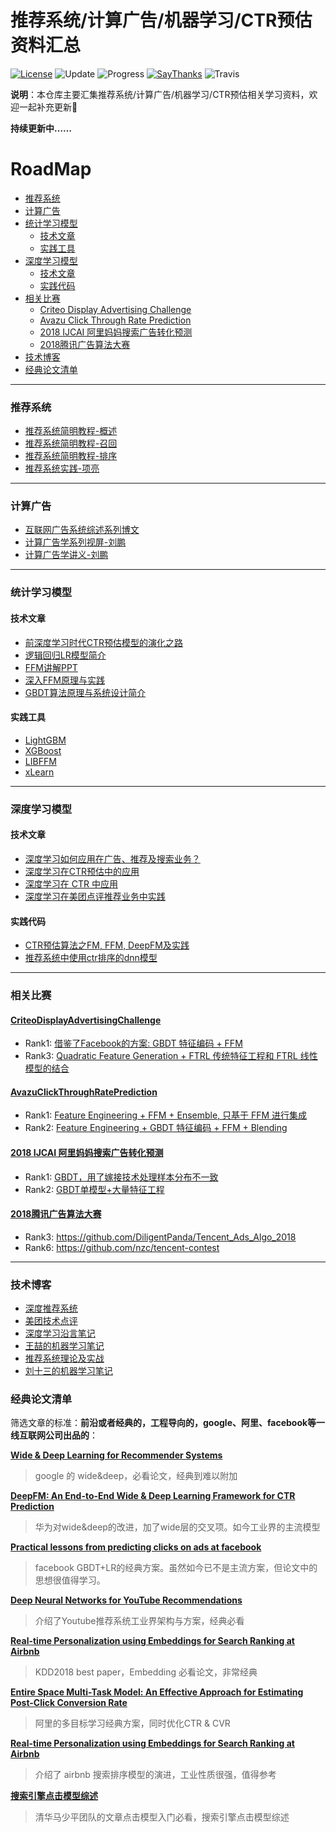推荐系统/计算广告/机器学习/CTR预估资料汇总
===
[![License](https://img.shields.io/badge/license-MIT-blue.svg)](./LICENSE.md) ![Update](https://img.shields.io/badge/update-weekly-green.svg) ![Progress](https://img.shields.io/badge/progress-1003%20%2F%201003-ff69b4.svg) [![SayThanks](https://img.shields.io/badge/say-thanks-ff69f4.svg)](https://saythanks.io/to/kamyu104) ![Travis](https://travis-ci.org/kamyu104/LeetCode-Solutions.svg?branch=master)

**说明**：本仓库主要汇集推荐系统/计算广告/机器学习/CTR预估相关学习资料，欢迎一起补充更新👼

**持续更新中……**

# RoadMap
- [推荐系统](#推荐系统)
- [计算广告](#计算广告)
- [统计学习模型](#统计学习模型)
	- [技术文章](#技术文章)
	- [实践工具](#实践工具)
- [深度学习模型](#深度学习模型)
	- [技术文章](#技术文章)
	- [实践代码](#实践代码)
- [相关比赛](#相关比赛)
	- [Criteo Display Advertising Challenge](#CriteoDisplayAdvertisingChallenge)
	- [Avazu Click Through Rate Prediction](#AvazuClickThroughRatePrediction)
	- [2018 IJCAI 阿里妈妈搜索广告转化预测](#2018-IJCAI-阿里妈妈搜索广告转化预测)
	- [2018腾讯广告算法大赛](#2018腾讯广告算法大赛)
- [技术博客](#技术博客)
- [经典论文清单](#经典论文清单)

---
### 推荐系统
- [推荐系统简明教程-概述](https://zhuanlan.zhihu.com/p/87411668)
- [推荐系统简明教程-召回](https://zhuanlan.zhihu.com/p/87578318)
- [推荐系统简明教程-排序](https://zhuanlan.zhihu.com/p/87796986)
- [推荐系统实践-项亮](./resource/推荐系统实践-项亮.pdf)

---

### 计算广告
- [互联网广告系统综述系列博文](https://blog.csdn.net/mytestmy/article/list)
- [计算广告学系列视屏-刘鹏](https://study.163.com/course/introduction.htm?courseId=321007#/courseDetail?tab=1)
- [计算广告学讲义-刘鹏](https://dirtysalt.github.io/html/computational-advertising.html)

---

### 统计学习模型
#### 技术文章
- [前深度学习时代CTR预估模型的演化之路](https://zhuanlan.zhihu.com/p/61154299)
- [逻辑回归LR模型简介](https://tech.meituan.com/2015/05/08/intro-to-logistic-regression.html)
- [FFM讲解PPT](./resource/ffm.pdf)
- [深入FFM原理与实践](https://tech.meituan.com/2016/03/03/deep-understanding-of-ffm-principles-and-practices.html)
- [GBDT算法原理与系统设计简介](./resource/GBDT-wepon.pdf)

#### 实践工具
- [LightGBM](https://github.com/Microsoft/LightGBM)
- [XGBoost](https://github.com/dmlc/xgboost)
- [LIBFFM](https://github.com/guestwalk/libffm)
- [xLearn](https://github.com/aksnzhy/xlearn)

---

### 深度学习模型
#### 技术文章
- [深度学习如何应用在广告、推荐及搜索业务？](https://mp.weixin.qq.com/s/nboZ6p_l30L__FJNyz6Ohw)
- [深度学习在CTR预估中的应用](https://zhuanlan.zhihu.com/p/35484389)
- [深度学习在 CTR 中应用](http://www.mamicode.com/info-detail-1990002.html)
- [深度学习在美团点评推荐业务中实践](https://gitbook.cn/books/5aa0dd15cfbe2c144b71906d/index.html)
#### 实践代码
- [CTR预估算法之FM, FFM, DeepFM及实践](https://github.com/Johnson0722/CTR_Prediction)
- [推荐系统中使用ctr排序的dnn模型](https://github.com/nzc/dnn_ctr)

---

### 相关比赛
#### [CriteoDisplayAdvertisingChallenge](https://www.kaggle.com/c/criteo-display-ad-challenge)
- Rank1: [借鉴了Facebook的方案: GBDT 特征编码 + FFM](https://www.kaggle.com/c/criteo-display-ad-challenge/discussion/10555)
- Rank3: [Quadratic Feature Generation + FTRL 传统特征工程和 FTRL 线性模型的结合](https://www.kaggle.com/c/criteo-display-ad-challenge/discussion/10534)

#### [AvazuClickThroughRatePrediction](https://www.kaggle.com/c/avazu-ctr-prediction)
- Rank1: [Feature Engineering + FFM + Ensemble, 只基于 FFM 进行集成](https://www.kaggle.com/c/avazu-ctr-prediction/discussion/12608)
- Rank2: [Feature Engineering + GBDT 特征编码 + FFM + Blending](https://github.com/owenzhang/kaggle-avazu)

#### [2018 IJCAI 阿里妈妈搜索广告转化预测](https://tianchi.aliyun.com/competition/entrance/231647/introduction?spm=5176.12281957.1004.10.38b04c2aaROEf9)
- Rank1: [GBDT，用了嫁接技术处理样本分布不一致](https://github.com/plantsgo/ijcai-2018)
- Rank2: [GBDT单模型+大量特征工程](https://github.com/YouChouNoBB/ijcai-18-top2-single-mole-solution)

#### [2018腾讯广告算法大赛](https://algo.qq.com/)
- Rank3: https://github.com/DiligentPanda/Tencent_Ads_Algo_2018
- Rank6: https://github.com/nzc/tencent-contest

---

### 技术博客
- [深度推荐系统](https://zhuanlan.zhihu.com/deep-recsys)
- [美团技术点评](https://tech.meituan.com/)
- [深度学习沿言笔记](https://zhuanlan.zhihu.com/c_188941548)
- [王喆的机器学习笔记](https://zhuanlan.zhihu.com/wangzhenotes)
- [推荐系统理论及实战](https://www.jianshu.com/nb/21403842)
- [刘十三的机器学习笔记](https://zhuanlan.zhihu.com/c_1169669630389440512)

### 经典论文清单
筛选文章的标准：**前沿或者经典的，工程导向的，google、阿里、facebook等一线互联网公司出品的**：

[**Wide & Deep Learning for Recommender Systems**](./paper/wide&deep.pdf)

> google 的 wide&deep，必看论文，经典到难以附加

[**DeepFM: An End-to-End Wide & Deep Learning
Framework for CTR Prediction**](./paper/deepfm.pdf)

> 华为对wide&deep的改进，加了wide层的交叉项。如今工业界的主流模型

[**Practical lessons from predicting clicks on ads at facebook**](./paper/2014GBDT+LR-Facebook.pdf)

> facebook GBDT+LR的经典方案。虽然如今已不是主流方案，但论文中的思想很值得学习。

[**Deep Neural Networks for YouTube Recommendations**](./paper/youtube-recsys.pdf)

> 介绍了Youtube推荐系统工业界架构与方案，经典必看


[**Real-time Personalization using Embeddings for Search Ranking at Airbnb**](./paper/airbnb2018KDD.pdf)

> KDD2018 best paper，Embedding 必看论文，非常经典

[**Entire Space Multi-Task Model: An Effective Approach for Estimating Post-Click Conversion Rate**](./paper/ESSM2018.pdf)

> 阿里的多目标学习经典方案，同时优化CTR & CVR


[**Real-time Personalization using Embeddings for Search Ranking at Airbnb**](./paper/aribnbSearch.pdf)
> 介绍了 airbnb 搜索排序模型的演进，工业性质很强，值得参考


[**搜索引擎点击模型综述**](./paper/搜索引擎点击模型综述.pdf)
> 清华马少平团队的文章点击模型入门必看，搜索引擎点击模型综述










